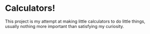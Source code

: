 # Calculators!

This project is my attempt at making little calculators to do little things, usually nothing more important than satisfying my curiosity.
